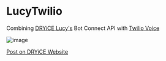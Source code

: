 # LucyTwilio
Combining [DRYiCE Lucy's](https://www.dryice.ai/products-and-platforms/lucy) Bot Connect API with [Twilio Voice](https://www.twilio.com/voice)

![image](https://user-images.githubusercontent.com/6553008/129915838-b75150cc-cc75-43be-b509-8acf06442ea8.png)

[Post on DRYiCE Website](https://www.dryice.ai/resource/blog/dryice-lucy-voice-assistant)

